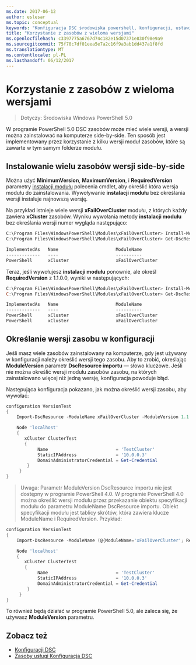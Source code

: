 ```yaml
---
ms.date: 2017-06-12
author: eslesar
ms.topic: conceptual
keywords: "Konfiguracja DSC środowiska powershell, konfiguracji, ustawienia"
title: "Korzystanie z zasobów z wieloma wersjami"
ms.openlocfilehash: c3397775a6767d74c182e15d07371e830f98e9a9
ms.sourcegitcommit: 75f70c7df01eea5e7a2c16f9a3ab1dd437a1f8fd
ms.translationtype: MT
ms.contentlocale: pl-PL
ms.lasthandoff: 06/12/2017
---
```

# <a name="using-resources-with-multiple-versions"></a>Korzystanie z zasobów z wieloma wersjami

> Dotyczy: Środowiska Windows PowerShell 5.0

W programie PowerShell 5.0 DSC zasobów może mieć wiele wersji, a wersji można zainstalować na komputerze side-by-side. Ten sposób jest implementowany przez korzystanie z kilku wersji moduł zasobów, które są zawarte w tym samym folderze modułu.

## <a name="installing-multiple-resource-versions-side-by-side"></a>Instalowanie wielu zasobów wersji side-by-side

Można użyć **MinimumVersion**, **MaximumVersion**, i **RequiredVersion** parametry [instalacji modułu](https://technet.microsoft.com/en-us/library/dn807162.aspx) polecenia cmdlet, aby określić która wersja modułu do zainstalowania. Wywoływanie **instalacji modułu** bez określania wersji instaluje najnowszą wersję.

Na przykład istnieje wiele wersji **xFailOverCluster** modułu, z których każdy zawiera **xCluster** zasobów. Wyniku wywołania metody **instalacji modułu** bez określania wersji numer wygląda następująco:

```powershell
C:\Program Files\WindowsPowerShell\Modules\xFailOverCluster> Install-Module xFailOverCluster
C:\Program Files\WindowsPowerShell\Modules\xFailOverCluster> Get-DscResource xCluster

ImplementedAs   Name                      ModuleName                     Version    Properties
-------------   ----                      ----------                     -------    ----------
PowerShell      xCluster                  xFailOverCluster               1.2.0.0    {DomainAdministratorCredential, ...
```

Teraz, jeśli wywołujesz **instalacji modułu** ponownie, ale określ **RequiredVersion** z 1.1.0.0, wyniki w następujących:

```powershell
C:\Program Files\WindowsPowerShell\Modules\xFailOverCluster> Install-Module xFailOverCluster -RequiredVersion 1.1
C:\Program Files\WindowsPowerShell\Modules\xFailOverCluster> Get-DscResource xCluster

ImplementedAs   Name                      ModuleName                     Version    Properties
-------------   ----                      ----------                     -------    ----------
PowerShell      xCluster                  xFailOverCluster               1.1        {DomainAdministratorCredential, Name, ...
PowerShell      xCluster                  xFailOverCluster               1.2.0.0    {DomainAdministratorCredential, Name, ...
```

## <a name="specifying-a-resource-version-in-a-configuration"></a>Określanie wersji zasobu w konfiguracji

Jeśli masz wiele zasobów zainstalowany na komputerze, gdy jest używany w konfiguracji należy określić wersji tego zasobu. Aby to zrobić, określając **ModuleVersion** parametr **DscResource importu** — słowo kluczowe. Jeśli nie można określić wersji modułu zasobów zasobu, na których zainstalowano więcej niż jedną wersję, konfiguracja powoduje błąd.

Następująca konfiguracja pokazano, jak można określić wersji zasobu, aby wywołać:

```powershell
configuration VersionTest
{
    Import-DscResource -ModuleName xFailOverCluster -ModuleVersion 1.1

    Node 'localhost'
    {
       xCluster ClusterTest
       {
            Name                          = 'TestCluster'
            StaticIPAddress               = '10.0.0.3'
            DomainAdministratorCredential = Get-Credential
        }
     }
}     
```

>Uwaga: Parametr ModuleVersion DscResource importu nie jest dostępny w programie PowerShell 4.0. W programie PowerShell 4.0 można określić wersji modułu przez przekazanie obiektu specyfikacji modułu do parametru ModuleName DscResource importu. Obiekt specyfikacji modułu jest tablicy skrótów, która zawiera klucze ModuleName i RequiredVersion. Przykład:

```powershell
configuration VersionTest
{
    Import-DscResource -ModuleName (@{ModuleName='xFailOverCluster'; RequiredVersion='1.1'} )

    Node 'localhost'
    {
       xCluster ClusterTest
       {
            Name                          = 'TestCluster'
            StaticIPAddress               = '10.0.0.3'
            DomainAdministratorCredential = Get-Credential
        }
     }
}     
```

To również będą działać w programie PowerShell 5.0, ale zaleca się, że używasz **ModuleVersion** parametru.

## <a name="see-also"></a>Zobacz też
* [Konfiguracji DSC](configurations.md)
* [Zasoby usługi Konfiguracja DSC](resources.md)

